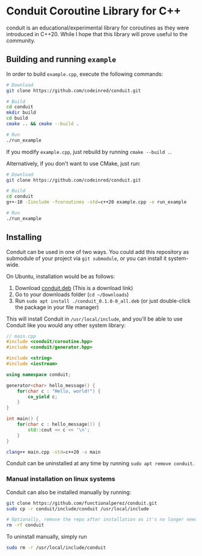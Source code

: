 # Conduit Coroutine Library for C++

conduit is an educational/experimental library for coroutines as they were introduced in C++20. While I hope that this library will prove useful to the community. 

## Building and running `example`

In order to build `example.cpp`, execute the following commands:
```bash
# Download
git clone https://github.com/codeinred/conduit.git

# Build
cd conduit
mkdir build
cd build
cmake .. && cmake --build .

# Run
./run_example
```

If you modify `example.cpp`, just rebuild by running `cmake --build .`.

Alternatively, if you don't want to use CMake, just run:
```bash
# Download
git clone https://github.com/codeinred/conduit.git

# Build
cd conduit
g++-10 -Iinclude -fcoroutines -std=c++20 example.cpp -o run_example

# Run
./run_example
```
## Installing

Conduit can be used in one of two ways. You could add this repository as submodule of your project via `git submodule`, or you can install it system-wide. 

On Ubuntu, installation would be as follows:

1. Download [conduit.deb](https://github.com/functionalperez/packages/raw/main/conduit/conduit.deb) (This is a download link)
2. Go to your downloads folder (`cd ~/Downloads`)
3. Run `sudo apt install ./conduit_0.1.0-0_all.deb` (or just double-click the package in your file manager)

This will install Conduit in `/usr/local/include`, and you'll be able to use Conduit like you would any other system library:

```cpp
// main.cpp
#include <conduit/coroutine.hpp>
#include <conduit/generator.hpp>

#include <string>
#include <iostream>

using namespace conduit;

generator<char> hello_message() {
    for(char c : "Hello, world!") {
        co_yield c;
    }
}

int main() {
    for(char c : hello_message()) {
        std::cout << c << '\n';
    }
}
```
```bash
clang++ main.cpp -std=c++20 -o main
```

Conduit can be uninstalled at any time by running `sudo apt remove conduit`.

### Manual installation on linux systems

Conduit can also be installed manually by running:
```bash
git clone https://github.com/functionalperez/conduit.git
sudo cp -r conduit/include/conduit /usr/local/include

# Optionally, remove the repo after installation as it's no longer needed
rm -rf conduit
```
To uninstall manually, simply run
```bash
sudo rm -r /usr/local/include/conduit
```
